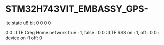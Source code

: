# STM32H743VIT_EMBASSY_GPS-


lte state
u8 bit
0
0
0
0

0
0 : LTE Creg Home network true : 1, false : 0
0 : LTE RSS on : 1, off : 0
0 : device on :1 off: 0